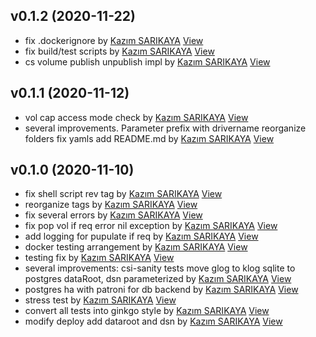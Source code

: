 ## v0.1.2 (2020-11-22)

*  fix .dockerignore by [Kazım SARIKAYA](@kazimsarikaya) [View](https://github.com/kazimsarikaya/csi-sharedhostpath/commit/bcdc8b4b0d381d0639280a1a314f09a8a2ca21ad)
*  fix build/test scripts by [Kazım SARIKAYA](@kazimsarikaya) [View](https://github.com/kazimsarikaya/csi-sharedhostpath/commit/397e0539fe235f5bd5289254d766c0808ca9bd2b)
*  cs volume publish unpublish impl by [Kazım SARIKAYA](@kazimsarikaya) [View](https://github.com/kazimsarikaya/csi-sharedhostpath/commit/e00229763a7744eed46981b12674bcfff180d349)


## v0.1.1 (2020-11-12)

*  vol cap access mode check by [Kazım SARIKAYA](@kazimsarikaya) [View](https://github.com/kazimsarikaya/csi-sharedhostpath/commit/c423b08a8aa8aa7a5327781e4bab27967d9fa609)
*  several improvements. Parameter prefix with drivername reorganize folders fix yamls add README.md by [Kazım SARIKAYA](@kazimsarikaya) [View](https://github.com/kazimsarikaya/csi-sharedhostpath/commit/b47037908e4f90a5ef733dabe393266280024d52)


## v0.1.0 (2020-11-10)

*  fix shell script rev tag by [Kazım SARIKAYA](@kazimsarikaya) [View](https://github.com/kazimsarikaya/csi-sharedhostpath/commit/f20168126144a3ed41848491f92e7db89e1bd0db)
*  reorganize tags by [Kazım SARIKAYA](@kazimsarikaya) [View](https://github.com/kazimsarikaya/csi-sharedhostpath/commit/f9a288a87b707d57e46344fed0110fe0710d604a)
*  fix several errors by [Kazım SARIKAYA](@kazimsarikaya) [View](https://github.com/kazimsarikaya/csi-sharedhostpath/commit/c7763ac87ed4e033efc023ff4a5df18416f77707)
*  fix pop vol if req error nil exception by [Kazım SARIKAYA](@kazimsarikaya) [View](https://github.com/kazimsarikaya/csi-sharedhostpath/commit/4268db93bd7c1383dfbb522e80ffe42ea0650695)
*  add logging for pupulate if req by [Kazım SARIKAYA](@kazimsarikaya) [View](https://github.com/kazimsarikaya/csi-sharedhostpath/commit/e914dcb4d1c8dffad256f73332fb85656f12fe7a)
*  docker testing arrangement by [Kazım SARIKAYA](@kazimsarikaya) [View](https://github.com/kazimsarikaya/csi-sharedhostpath/commit/0c7767c741fd184d8361e899d67b72a07e6f15ca)
*  testing fix by [Kazım SARIKAYA](@kazimsarikaya) [View](https://github.com/kazimsarikaya/csi-sharedhostpath/commit/f5d56d6f70b52b3be6db2f4e86a0bb1debb2d524)
*  several improvements: csi-sanity tests move glog to klog sqlite to postgres dataRoot, dsn parameterized by [Kazım SARIKAYA](@kazimsarikaya) [View](https://github.com/kazimsarikaya/csi-sharedhostpath/commit/3c1c7c8f81d08b2da08df567264e5747e0112bdc)
*  postgres ha with patroni for db backend by [Kazım SARIKAYA](@kazimsarikaya) [View](https://github.com/kazimsarikaya/csi-sharedhostpath/commit/375eaee6d4ba0998e742ad315bfdefd8f5bae325)
*  stress test by [Kazım SARIKAYA](@kazimsarikaya) [View](https://github.com/kazimsarikaya/csi-sharedhostpath/commit/d6d30c06b1bc8df6d5600d480864edbfd8fd9446)
*  convert all tests into ginkgo style by [Kazım SARIKAYA](@kazimsarikaya) [View](https://github.com/kazimsarikaya/csi-sharedhostpath/commit/4a27033e7fd17f53914a9f3166c3688152dc01ee)
*  modify deploy add dataroot and dsn by [Kazım SARIKAYA](@kazimsarikaya) [View](https://github.com/kazimsarikaya/csi-sharedhostpath/commit/62bd29b8ff239a37692de047b7cc625e1a28ada7)


